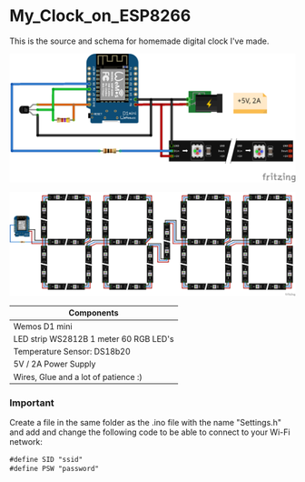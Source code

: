 # My_Clock_on_ESP8266

This is the source and schema for homemade digital clock I've made.

![alt text](https://github.com/vkarazha/My_Clock_on_ESP8266/blob/master/Schema.png)

![alt text](https://github.com/vkarazha/My_Clock_on_ESP8266/blob/master/LEDs.png)

| Components                                 |
| -------------                          	   |
| Wemos D1 mini                              |
| LED strip WS2812B 1 meter 60 RGB LED's		   |
| Temperature Sensor: DS18b20               	|
| 5V / 2A  Power Supply								              |
| Wires, Glue and a lot of patience :)       |
 
### Important

Create a file in the same folder as the .ino file with the name "Settings.h" and add and change the following code to be able to connect to your Wi-Fi network:

```
#define SID "ssid"
#define PSW "password"
``` 
